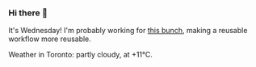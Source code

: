 ### Hi there :wave:

It's Wednesday! I'm probably working for [this bunch](https://github.com/kohofinancial), making a reusable workflow more reusable.

Weather in Toronto: partly cloudy, at +11°C.
